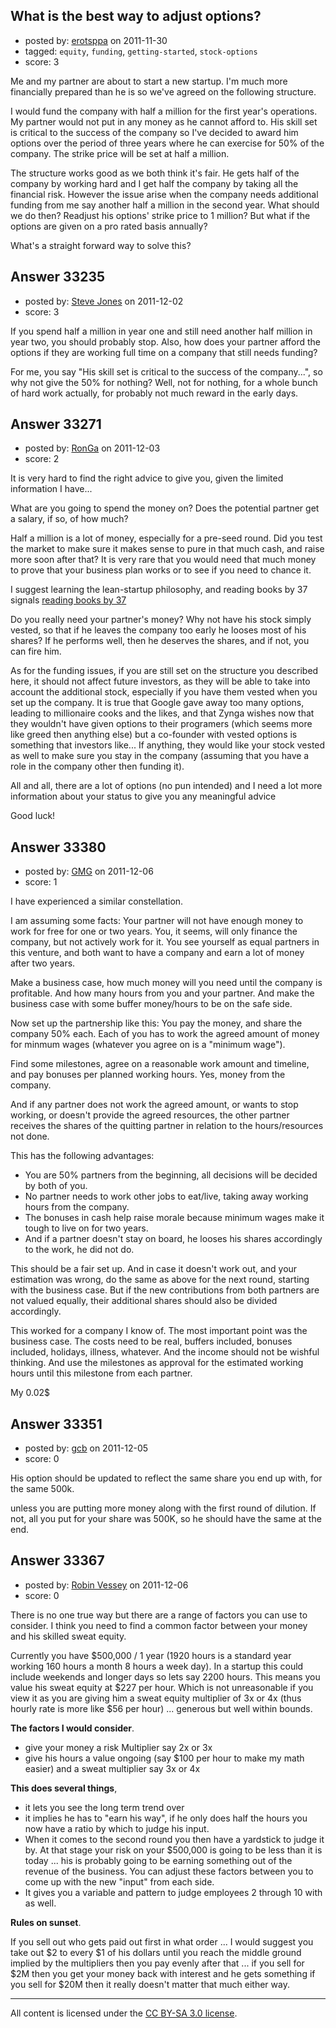 ## What is the best way to adjust options?

- posted by: [erotsppa](https://stackexchange.com/users/-1/9336-erotsppa) on 2011-11-30
- tagged: `equity`, `funding`, `getting-started`, `stock-options`
- score: 3

Me and my partner are about to start a new startup. I'm much more financially prepared than he is so we've agreed on the following structure. 

I would fund the company with half a million for the first year's operations. My partner would not put in any money as he cannot afford to. His skill set is critical to the success of the company so I've decided to award him options over the period of three years where he can exercise for 50% of the company. The strike price will be set at half a million. 

The structure works good as we both think it's fair. He gets half of the company by working hard and I get half the company by taking all the financial risk. However the issue arise when the company needs additional funding from me say another half a million in the second year. What should we do then? Readjust his options' strike price to 1 million? But what if the options are given on a pro rated basis annually? 

What's a straight forward way to solve this?


## Answer 33235

- posted by: [Steve Jones](https://stackexchange.com/users/-1/12985-steve-jones) on 2011-12-02
- score: 3

If you spend half a million in year one and still need another half million in year two, you should probably stop. Also, how does your partner afford the options if they are working full time on a company that still needs funding?

For me, you say "His skill set is critical to the success of the company...", so why not give the 50% for nothing? Well, not for nothing, for a whole bunch of hard work actually, for probably not much reward in the early days.


## Answer 33271

- posted by: [RonGa](https://stackexchange.com/users/-1/218-ronga) on 2011-12-03
- score: 2

<p>It is very hard to find the right advice to give you, given the limited information I have...</p>

<p>What are you going to spend the money on?  Does the potential partner get a salary, if so, of how much?  </p>

<p>Half a million is a lot of money, especially for a pre-seed round.  Did you test the market to make sure it makes sense to pure in that much cash, and raise more soon after that?  It is very rare that you would need that much money to prove that your business plan works or to see if you need to chance it.</p>

<p>I suggest learning the lean-startup philosophy, and reading books by 37 signals <a href="http://gettingreal.37signals.com/" rel="nofollow">reading books by 37</a></p>

<p>Do you really need your partner's money?  Why not have his stock simply vested, so that if he leaves the company too early he looses most of his shares?  If he performs well, then he deserves the shares, and if not, you can fire him.</p>

<p>As for the funding issues, if you are still set on the structure you described here, it should not affect future investors, as they will be able to take into account the additional stock, especially if you have them vested when you set up the company.  It is true that Google gave away too many options, leading to millionaire cooks and the likes, and that Zynga wishes now that they wouldn't have given options to their programers (which seems more like greed then anything else) but a co-founder with vested options is something that investors like...  If anything, they would like your stock vested as well to make sure you stay in the company (assuming that you have a role in the company other then funding it).</p>

<p>All and all, there are a lot of options (no pun intended) and I need a lot more information about your status to give you any meaningful advice</p>

<p>Good luck!</p>



## Answer 33380

- posted by: [GMG](https://stackexchange.com/users/-1/14858-gmg) on 2011-12-06
- score: 1

I have experienced a similar constellation.

I am assuming some facts:
Your partner will not have enough money to work for free for one or two years.
You, it seems, will only finance the company, but not actively work for it.
You see yourself as equal partners in this venture, and both want to have a company and earn a lot of money after two years.

Make a business case, how much money will you need until the company is profitable. And how many hours from you and your partner. And make the business case with some buffer money/hours to be on the safe side.

Now set up the partnership like this:
You pay the money, and share the company 50% each. Each of you has to work the agreed amount of money for minmum wages (whatever you agree on is a "minimum wage").

Find some milestones, agree on a reasonable work amount and timeline, and pay bonuses per planned working hours. Yes, money from the company.

And if any partner does not work the agreed amount, or wants to stop working, or doesn't provide the agreed resources, the other partner receives the shares of the quitting partner in relation to the hours/resources not done.

This has the following advantages:

 - You are 50% partners from the beginning, all decisions will be
   decided by both of you.
 - No partner needs to work other jobs to eat/live, taking away working hours from the company. 
 - The bonuses in cash help raise morale because minimum wages make it tough to live on
   for two years. 
 - And if a partner doesn't stay on board, he looses his shares accordingly to the work, he did not do.

This should be a fair set up.
And in case it doesn't work out, and your estimation was wrong, do the same as above for the next round, starting with the business case. But if the new contributions from both partners are not valued equally, their additional shares should also be divided accordingly.

This worked for a company I know of. The most important point was the business case. The costs need to be real, buffers included, bonuses included, holidays, illness, whatever.
And the income should not be wishful thinking. And use the milestones as approval for the estimated working hours until this milestone from each partner.

My 0.02$

 



## Answer 33351

- posted by: [gcb](https://stackexchange.com/users/-1/9495-gcb) on 2011-12-05
- score: 0

His option should be updated to reflect the same share you end up with, for the same 500k.

unless you are putting more money along with the first round of dilution. If not, all you put for your share was 500K, so he should have the same at the end.


## Answer 33367

- posted by: [Robin Vessey](https://stackexchange.com/users/-1/984-robin-vessey) on 2011-12-06
- score: 0

There is no one true way but there are a range of factors you can use to consider.
I think you need to find a common factor between your money and his skilled sweat equity.

Currently you have $500,000 / 1 year (1920 hours is a standard year working 160 hours a month 8 hours a week day). In a startup this could include weekends and longer days so lets say 2200 hours.
This means you value his sweat equity at $227 per hour. Which is not unreasonable if you view it as you are giving him a sweat equity multiplier of 3x or 4x (thus hourly rate is more like $56 per hour) ... generous but well within bounds.

**The factors I would consider**.

 - give your money a risk Multiplier say 2x or 3x 
 - give his hours a value ongoing (say $100 per hour to make my math easier) and a sweat multiplier say 3x or 4x 

**This does several things**,
 
 - it lets you see the long term trend over 
 - it implies he has to "earn his way", if he only does half the hours you now have a ratio by which to judge his input.
 - When it comes to the second round you then have a yardstick to judge it by. At that stage your risk on your $500,000 is going to be less than it is today ... his is probably going to be earning something out of the revenue of the business. You can adjust these factors between you to come up with the new "input" from each side. 
 - It gives you a variable and pattern to judge employees 2 through 10 with as well. 

**Rules on sunset**. 

If you sell out who gets paid out first in what order ... I would suggest you take out $2 to every $1 of his dollars until you reach the middle ground implied by the multipliers then you pay evenly after that ... if you sell for $2M then you get your money back with interest and he gets something if you sell for $20M then it really doesn't matter that much either way.




---

All content is licensed under the [CC BY-SA 3.0 license](https://creativecommons.org/licenses/by-sa/3.0/).
